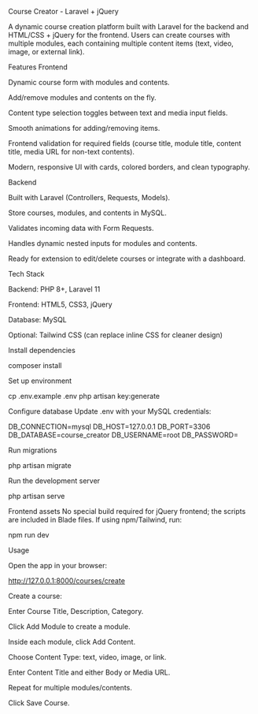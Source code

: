 Course Creator - Laravel + jQuery

A dynamic course creation platform built with Laravel for the backend and HTML/CSS + jQuery for the frontend. Users can create courses with multiple modules, each containing multiple content items (text, video, image, or external link).

Features
Frontend

Dynamic course form with modules and contents.

Add/remove modules and contents on the fly.

Content type selection toggles between text and media input fields.

Smooth animations for adding/removing items.

Frontend validation for required fields (course title, module title, content title, media URL for non-text contents).

Modern, responsive UI with cards, colored borders, and clean typography.

Backend

Built with Laravel (Controllers, Requests, Models).

Store courses, modules, and contents in MySQL.

Validates incoming data with Form Requests.

Handles dynamic nested inputs for modules and contents.

Ready for extension to edit/delete courses or integrate with a dashboard.

Tech Stack

Backend: PHP 8+, Laravel 11

Frontend: HTML5, CSS3, jQuery

Database: MySQL

Optional: Tailwind CSS (can replace inline CSS for cleaner design)




Install dependencies

composer install



Set up environment

cp .env.example .env
php artisan key:generate


Configure database
Update .env with your MySQL credentials:

DB_CONNECTION=mysql
DB_HOST=127.0.0.1
DB_PORT=3306
DB_DATABASE=course_creator
DB_USERNAME=root
DB_PASSWORD=


Run migrations

php artisan migrate


Run the development server

php artisan serve


Frontend assets
No special build required for jQuery frontend; the scripts are included in Blade files. If using npm/Tailwind, run:

npm run dev

Usage

Open the app in your browser:

http://127.0.0.1:8000/courses/create


Create a course:

Enter Course Title, Description, Category.

Click Add Module to create a module.

Inside each module, click Add Content.

Choose Content Type: text, video, image, or link.

Enter Content Title and either Body or Media URL.

Repeat for multiple modules/contents.

Click Save Course.
